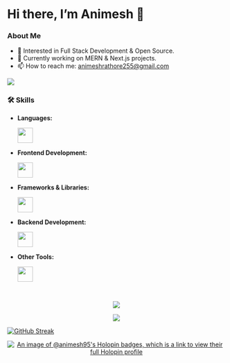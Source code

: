   # Hi there, I’m Animesh 👋 

  ### About Me

- 👀 Interested in Full  Stack Development & Open Source.
- 🌱 Currently working on MERN & Next.js projects.
- 📫 How to reach me: [animeshrathore255@gmail.com](mailto:animeshrathore255@gmail.com)

 ![](https://komarev.com/ghpvc/?username=animesh156&color=ff69b4)

  


### 🛠️ Skills

- **Languages:**
  
  <a href="https://skillicons.dev">
    <img src="https://skillicons.dev/icons?i=c,cpp,java" height="35" />
  </a>

- **Frontend Development:**
  
  <a href="https://skillicons.dev">
    <img src="https://skillicons.dev/icons?i=html,javascript,css" height="35" />
  </a>

- **Frameworks & Libraries:**
  
  <a href="https://skillicons.dev">
    <img src="https://skillicons.dev/icons?i=react,nextjs,expressjs,redux,tailwindcss,bootstrap,daisyui" height="35" />
  </a>

- **Backend Development:**
  
  <a href="https://skillicons.dev">
    <img src="https://skillicons.dev/icons?i=nodejs,mongodb,postgresql,mongoose" height="35" />
  </a>

- **Other Tools:**
   
  <a href="https://skillicons.dev">
    <img src="https://skillicons.dev/icons?i=git,vscode,postman" height="35" />
  </a>

<br>

<p align="center">
   <img src="https://github-readme-stats.vercel.app/api/top-langs/?username=animesh156&layout=compact&theme=dracula" />
</p>

<p align="center">
  <img src="https://github-readme-stats.vercel.app/api?username=animesh156&rank_icon=github&show_icons=true&theme=radical" />
 
  [![GitHub Streak](https://streak-stats.demolab.com?user=animesh156&theme=bear&hide_border=true&short_numbers=true)](https://git.io/streak-stats)
</p>


<div align="center">



  [![An image of @animesh95's Holopin badges, which is a link to view their full Holopin profile](https://holopin.me/animesh95)](https://holopin.io/@animesh95)
  
 
  

  
</div>
